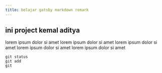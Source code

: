 ```yaml
---
title: belajar gatsby markdown remark
---
```


## ini project kemal aditya

lorem ipsum dolor si amet
lorem ipsum dolor si amet
lorem ipsum dolor si amet
lorem ipsum dolor si amet
lorem ipsum dolor si amet

```
git status
git add
git
```
